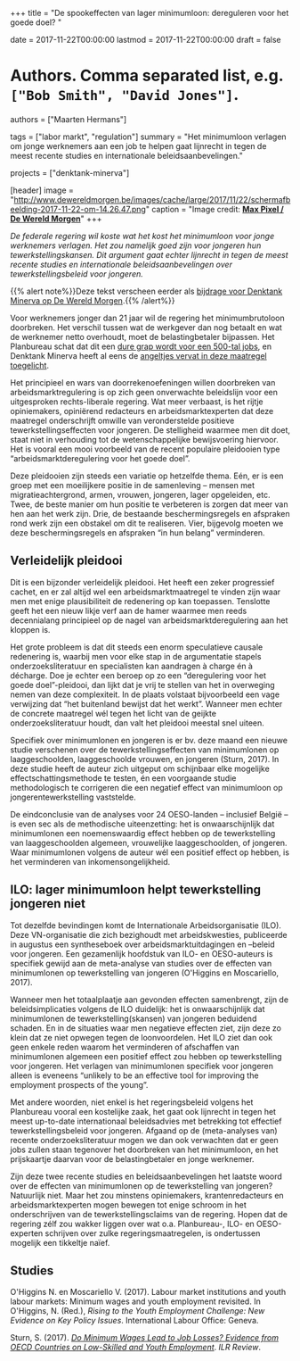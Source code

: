 +++
title = "De spookeffecten van lager minimumloon: dereguleren voor het goede doel? "

date = 2017-11-22T00:00:00
lastmod = 2017-11-22T00:00:00
draft = false

# Authors. Comma separated list, e.g. `["Bob Smith", "David Jones"]`.
authors = ["Maarten Hermans"]

tags = ["labor markt", "regulation"]
summary = "Het minimumloon verlagen om jonge werknemers aan een job te helpen gaat lijnrecht in tegen de meest recente studies en internationale beleidsaanbevelingen."

projects = ["denktank-minerva"]

[header]
image = "http://www.dewereldmorgen.be/images/cache/large/2017/11/22/schermafbeelding-2017-11-22-om-14.26.47.png"
caption = "Image credit: [**Max Pixel / De Wereld Morgen**](http://dewereldmorgen.be/)"
+++

*De federale regering wil koste wat het kost het minimumloon voor jonge werknemers verlagen. Het zou namelijk goed zijn voor jongeren hun tewerkstellingskansen. Dit argument gaat echter lijnrecht in tegen de meest recente studies en internationale beleidsaanbevelingen over tewerkstellingsbeleid voor jongeren.*

{{% alert note%}}Deze tekst verscheen eerder als [bijdrage voor Denktank Minerva op De Wereld Morgen](http://www.dewereldmorgen.be/artikel/2017/11/22/de-spookeffecten-van-lager-minimumloon-dereguleren-voor-het-goede-doel).{{% /alert%}}

Voor werknemers jonger dan 21 jaar wil de regering het minimumbrutoloon doorbreken. Het verschil tussen wat de werkgever dan nog betaalt en wat de werknemer netto overhoudt, moet de belastingbetaler bijpassen. Het Planbureau schat dat dit een [dure grap wordt voor een 500-tal jobs](https://www.demorgen.be/politiek/minimumloon-voor-jongeren-minder-jobs-meer-kosten-b1523f0c/), en Denktank Minerva heeft al eens de [angeltjes vervat in deze maatregel toegelicht](http://www.knack.be/nieuws/belgie/5-kanttekeningen-bij-de-verlaging-van-de-minimumlonen-voor-jongeren/article-opinion-878869.html).

Het principieel en wars van doorrekenoefeningen willen doorbreken van arbeidsmarktregulering is op zich geen onverwachte beleidslijn voor een uitgesproken rechts-liberale regering. Wat meer verbaast, is het rijtje opiniemakers, opiniërend redacteurs en arbeidsmarktexperten dat deze maatregel onderschrijft omwille van veronderstelde positieve tewerkstellingseffecten voor jongeren. De stelligheid waarmee men dit doet, staat niet in verhouding tot de wetenschappelijke bewijsvoering hiervoor. Het is vooral een mooi voorbeeld van de recent populaire pleidooien type “arbeidsmarktderegulering voor het goede doel”.

Deze pleidooien zijn steeds een variatie op hetzelfde thema. Eén, er is een groep met een moeilijkere positie in de samenleving – mensen met migratieachtergrond, armen, vrouwen, jongeren, lager opgeleiden, etc. Twee, de beste manier om hun positie te verbeteren is zorgen dat meer van hen aan het werk zijn. Drie, de bestaande beschermingsregels en afspraken rond werk zijn een obstakel om dit te realiseren. Vier, bijgevolg moeten we deze beschermingsregels en afspraken “in hun belang” verminderen.

## Verleidelijk pleidooi

Dit is een bijzonder verleidelijk pleidooi. Het heeft een zeker progressief cachet, en er zal altijd wel een arbeidsmarktmaatregel te vinden zijn waar men met enige plausibiliteit de redenering op kan toepassen. Tenslotte geeft het een nieuw likje verf aan de hamer waarmee men reeds decennialang principieel op de nagel van arbeidsmarktderegulering aan het kloppen is.

Het grote probleem is dat dit steeds een enorm speculatieve causale redenering is, waarbij men voor elke stap in de argumentatie stapels onderzoeksliteratuur en specialisten kan aandragen à charge én à décharge. Doe je echter een beroep op zo een “deregulering voor het goede doel”-pleidooi, dan lijkt dat je vrij te stellen van het in overweging nemen van deze complexiteit. In de plaats volstaat bijvoorbeeld een vage verwijzing dat “het buitenland bewijst dat het werkt”. Wanneer men echter de concrete maatregel wél tegen het licht van de geijkte onderzoeksliteratuur houdt, dan valt het pleidooi meestal snel uiteen.

Specifiek over minimumlonen en jongeren is er bv. deze maand een nieuwe studie verschenen over de tewerkstellingseffecten van minimumlonen op laaggeschoolden, laaggeschoolde vrouwen, en jongeren (Sturn, 2017). In deze studie heeft de auteur zich uitgeput om schijnbaar elke mogelijke effectschattingsmethode te testen, én een voorgaande studie methodologisch te corrigeren die een negatief effect van minimumloon op jongerentewerkstelling vaststelde.

De eindconclusie van de analyses voor 24 OESO-landen – inclusief België – is even sec als de methodische uiteenzetting: het is onwaarschijnlijk dat minimumlonen een noemenswaardig effect hebben op de tewerkstelling van laaggeschoolden algemeen, vrouwelijke laaggeschoolden, of jongeren. Waar minimumlonen volgens de auteur wél een positief effect op hebben, is het verminderen van inkomensongelijkheid.

## ILO: lager minimumloon helpt tewerkstelling jongeren niet

Tot dezelfde bevindingen komt de Internationale Arbeidsorganisatie (ILO). Deze VN-organisatie die zich bezighoudt met arbeidskwesties, publiceerde in augustus een syntheseboek over arbeidsmarktuitdagingen en –beleid voor jongeren. Een gezamenlijk hoofdstuk van ILO- en OESO-auteurs is specifiek gewijd aan de meta-analyse van studies over de effecten van minimumlonen op tewerkstelling van jongeren (O'Higgins en Moscariello, 2017).

Wanneer men het totaalplaatje aan gevonden effecten samenbrengt, zijn de beleidsimplicaties volgens de ILO duidelijk: het is onwaarschijnlijk dat minimumlonen de tewerkstelling(skansen) van jongeren beduidend schaden. En in de situaties waar men negatieve effecten ziet, zijn deze zo klein dat ze niet opwegen tegen de loonvoordelen. Het ILO ziet dan ook geen enkele reden waarom het verminderen of afschaffen van minimumlonen algemeen een positief effect zou hebben op tewerkstelling voor jongeren. Het verlagen van minimumlonen specifiek voor jongeren alleen is eveneens “unlikely to be an effective tool for improving the employment prospects of the young”.

Met andere woorden, niet enkel is het regeringsbeleid volgens het Planbureau vooral een kostelijke zaak, het gaat ook lijnrecht in tegen het meest up-to-date internationaal beleidsadvies met betrekking tot effectief tewerkstellingsbeleid voor jongeren. Afgaand op de (meta-analyses van) recente onderzoeksliteratuur mogen we dan ook verwachten dat er geen jobs zullen staan tegenover het doorbreken van het minimumloon, en het prijskaartje daarvan voor de belastingbetaler en jonge werknemer.

Zijn deze twee recente studies en beleidsaanbevelingen het laatste woord over de effecten van minimumlonen op de tewerkstelling van jongeren? Natuurlijk niet. Maar het zou minstens opiniemakers, krantenredacteurs en arbeidsmarktexperten mogen bewegen tot enige schroom in het onderschrijven van de tewerkstellingsclaims van de regering. Hopen dat de regering zélf zou wakker liggen over wat o.a. Planbureau-, ILO- en OESO-experten schrijven over zulke regeringsmaatregelen, is ondertussen mogelijk een tikkeltje naïef.
 
## Studies

O'Higgins N. en Moscariello V. (2017). Labour market institutions and youth labour markets: Minimum wages and youth employment revisited. In O'Higgins, N. (Red.), *Rising to the Youth Employment Challenge: New Evidence on Key Policy Issues*. International Labour Office: Geneva.

Sturn, S. (2017). *[Do Minimum Wages Lead to Job Losses? Evidence from OECD Countries on Low-Skilled and Youth Employment](https://doi.org/10.1177/0019793917741259)*. *ILR Review*.
